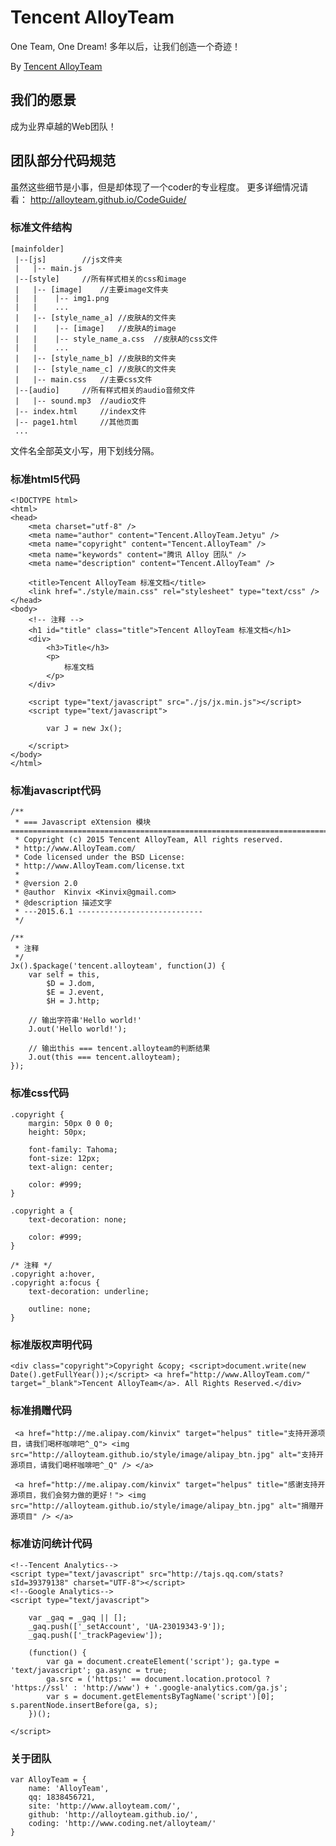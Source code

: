 Tencent AlloyTeam
=================
One Team, One Dream! 多年以后，让我们创造一个奇迹！

By [Tencent AlloyTeam](http://www.AlloyTeam.com/)

## 我们的愿景

成为业界卓越的Web团队！


## 团队部分代码规范
虽然这些细节是小事，但是却体现了一个coder的专业程度。
更多详细情况请看：
http://alloyteam.github.io/CodeGuide/


### 标准文件结构

	[mainfolder]
	 |--[js]		//js文件夹
	 |   |-- main.js
	 |--[style]		//所有样式相关的css和image
	 |   |-- [image]	//主要image文件夹
	 |   |    |-- img1.png
	 |   |    ...
	 |   |-- [style_name_a]	//皮肤A的文件夹
	 |   |    |-- [image]	//皮肤A的image
	 |   |    |-- style_name_a.css	//皮肤A的css文件
	 |   |    ...
	 |   |-- [style_name_b]	//皮肤B的文件夹
	 |   |-- [style_name_c]	//皮肤C的文件夹
	 |   |-- main.css	//主要css文件
	 |--[audio]		//所有样式相关的audio音频文件
	 |   |-- sound.mp3	//audio文件
 	 |-- index.html		//index文件
 	 |-- page1.html		//其他页面
 	 ...
	  
	  
文件名全部英文小写，用下划线分隔。

	  
	  
### 标准html5代码

	<!DOCTYPE html>
	<html>
	<head>
		<meta charset="utf-8" />
		<meta name="author" content="Tencent.AlloyTeam.Jetyu" />
		<meta name="copyright" content="Tencent.AlloyTeam" />
		<meta name="keywords" content="腾讯 Alloy 团队" />
		<meta name="description" content="Tencent.AlloyTeam" />
		
		<title>Tencent AlloyTeam 标准文档</title>
		<link href="./style/main.css" rel="stylesheet" type="text/css" />
	</head>
	<body>
		<!-- 注释 -->
		<h1 id="title" class="title">Tencent AlloyTeam 标准文档</h1>
		<div>
			<h3>Title</h3>
			<p>
				标准文档
			</p>
		</div>

		<script type="text/javascript" src="./js/jx.min.js"></script>
		<script type="text/javascript">

			var J = new Jx();

		</script>
	</body>
	</html>



### 标准javascript代码

	/**
	 * === Javascript eXtension 模块 =========================================================================
	 * Copyright (c) 2015 Tencent AlloyTeam, All rights reserved.
	 * http://www.AlloyTeam.com/
	 * Code licensed under the BSD License:
 	 * http://www.AlloyTeam.com/license.txt
	 * 
	 * @version 2.0
	 * @author	Kinvix <Kinvix@gmail.com>
	 * @description 描述文字
	 * ---2015.6.1 ----------------------------
	 */

	/**
	 * 注释
	 */
	Jx().$package('tencent.alloyteam', function(J) {
		var self = this,
			$D = J.dom,
			$E = J.event,
			$H = J.http;

		// 输出字符串'Hello world!'
		J.out('Hello world!');

		// 输出this === tencent.alloyteam的判断结果
		J.out(this === tencent.alloyteam);
	});


### 标准css代码
	
	.copyright {
	    margin: 50px 0 0 0;
	    height: 50px;
	
	    font-family: Tahoma;
	    font-size: 12px;
	    text-align: center;
	
	    color: #999;
	}
	
	.copyright a {
	    text-decoration: none;
	
	    color: #999;
	}
	
	/* 注释 */
	.copyright a:hover,
	.copyright a:focus {
	    text-decoration: underline;
	
	    outline: none;
	}

### 标准版权声明代码

  	<div class="copyright">Copyright &copy; <script>document.write(new Date().getFullYear());</script> <a href="http://www.AlloyTeam.com/" target="_blank">Tencent AlloyTeam</a>. All Rights Reserved.</div>


### 标准捐赠代码

	 <a href="http://me.alipay.com/kinvix" target="helpus" title="支持开源项目，请我们喝杯咖啡吧^_Q"> <img src="http://alloyteam.github.io/style/image/alipay_btn.jpg" alt="支持开源项目，请我们喝杯咖啡吧^_Q" /> </a>
	 
	 <a href="http://me.alipay.com/kinvix" target="helpus" title="感谢支持开源项目，我们会努力做的更好！"> <img src="http://alloyteam.github.io/style/image/alipay_btn.jpg" alt="捐赠开源项目" /> </a>

### 标准访问统计代码

	<!--Tencent Analytics-->
	<script type="text/javascript" src="http://tajs.qq.com/stats?sId=39379138" charset="UTF-8"></script>
	<!--Google Analytics-->
	<script type="text/javascript">

	  	var _gaq = _gaq || [];
	  	_gaq.push(['_setAccount', 'UA-23019343-9']);
	  	_gaq.push(['_trackPageview']);

		(function() {
		   	var ga = document.createElement('script'); ga.type = 'text/javascript'; ga.async = true;
		    ga.src = ('https:' == document.location.protocol ? 'https://ssl' : 'http://www') + '.google-analytics.com/ga.js';
		    var s = document.getElementsByTagName('script')[0]; s.parentNode.insertBefore(ga, s);
		})();

	</script>




### 关于团队

	var AlloyTeam = {
	    name: 'AlloyTeam',
	    qq: 1838456721,
	    site: 'http://www.alloyteam.com/',
	    github: 'http://alloyteam.github.io/',
	    coding: 'http://www.coding.net/alloyteam/'
	}
